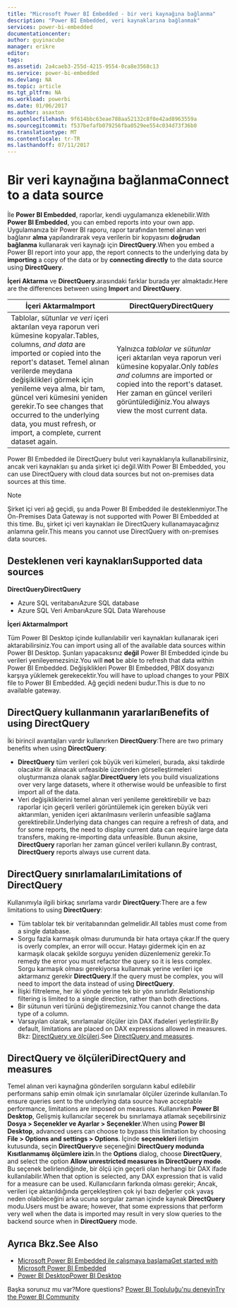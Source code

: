 ```yaml
---
title: "Microsoft Power BI Embedded - bir veri kaynağına bağlanma"
description: "Power BI Embedded, veri kaynaklarına bağlanmak"
services: power-bi-embedded
documentationcenter: 
author: guyinacube
manager: erikre
editor: 
tags: 
ms.assetid: 2a4caeb3-255d-4215-9554-0ca8e3568c13
ms.service: power-bi-embedded
ms.devlang: NA
ms.topic: article
ms.tgt_pltfrm: NA
ms.workload: powerbi
ms.date: 01/06/2017
ms.author: asaxton
ms.openlocfilehash: 9f614bbc63eae788aa52132c8f0e42ad8963559a
ms.sourcegitcommit: f537befafb079256fba0529ee554c034d73f36b0
ms.translationtype: MT
ms.contentlocale: tr-TR
ms.lasthandoff: 07/11/2017
---
```

# <a name="connect-to-a-data-source"></a><span data-ttu-id="e3d7b-103">Bir veri kaynağına bağlanma</span><span class="sxs-lookup"><span data-stu-id="e3d7b-103">Connect to a data source</span></span>
<span data-ttu-id="e3d7b-104">İle **Power BI Embedded**, raporlar, kendi uygulamanıza eklenebilir.</span><span class="sxs-lookup"><span data-stu-id="e3d7b-104">With **Power BI Embedded**, you can embed reports into your own app.</span></span> <span data-ttu-id="e3d7b-105">Uygulamanıza bir Power BI raporu, rapor tarafından temel alınan veri bağlanır **alma** yapılandırarak veya verilerin bir kopyasını **doğrudan bağlanma** kullanarak veri kaynağı için **DirectQuery**.</span><span class="sxs-lookup"><span data-stu-id="e3d7b-105">When you embed a Power BI report into your app, the report connects to the underlying data by **importing** a copy of the data or by **connecting directly** to the data source using **DirectQuery**.</span></span>

<span data-ttu-id="e3d7b-106">**İçeri Aktarma** ve **DirectQuery**.arasındaki farklar burada yer almaktadır.</span><span class="sxs-lookup"><span data-stu-id="e3d7b-106">Here are the differences between using **Import** and **DirectQuery**.</span></span>

| <span data-ttu-id="e3d7b-107">İçeri Aktarma</span><span class="sxs-lookup"><span data-stu-id="e3d7b-107">Import</span></span> | <span data-ttu-id="e3d7b-108">DirectQuery</span><span class="sxs-lookup"><span data-stu-id="e3d7b-108">DirectQuery</span></span> |
| --- | --- |
| <span data-ttu-id="e3d7b-109">Tablolar, sütunlar *ve veri* içeri aktarılan veya raporun veri kümesine kopyalar.</span><span class="sxs-lookup"><span data-stu-id="e3d7b-109">Tables, columns, *and data* are imported or copied into the report's dataset.</span></span> <span data-ttu-id="e3d7b-110">Temel alınan verilerde meydana değişiklikleri görmek için yenileme veya alma, bir tam, güncel veri kümesini yeniden gerekir.</span><span class="sxs-lookup"><span data-stu-id="e3d7b-110">To see changes that occurred to the underlying data, you must refresh, or import, a complete, current dataset again.</span></span> |<span data-ttu-id="e3d7b-111">Yalnızca *tablolar ve sütunlar* içeri aktarılan veya raporun veri kümesine kopyalar.</span><span class="sxs-lookup"><span data-stu-id="e3d7b-111">Only *tables and columns* are imported or copied into the report's dataset.</span></span> <span data-ttu-id="e3d7b-112">Her zaman en güncel verileri görüntülediğiniz.</span><span class="sxs-lookup"><span data-stu-id="e3d7b-112">You always view the most current data.</span></span> |

<span data-ttu-id="e3d7b-113">Power BI Embedded ile DirectQuery bulut veri kaynaklarıyla kullanabilirsiniz, ancak veri kaynakları şu anda şirket içi değil.</span><span class="sxs-lookup"><span data-stu-id="e3d7b-113">With Power BI Embedded, you can use DirectQuery with cloud data sources but not on-premises data sources at this time.</span></span>

> [!NOTE]
> <span data-ttu-id="e3d7b-114">Şirket içi veri ağ geçidi, şu anda Power BI Embedded ile desteklenmiyor.</span><span class="sxs-lookup"><span data-stu-id="e3d7b-114">The On-Premises Data Gateway is not supported with Power BI Embedded at this time.</span></span> <span data-ttu-id="e3d7b-115">Bu, şirket içi veri kaynakları ile DirectQuery kullanamayacağınız anlamına gelir.</span><span class="sxs-lookup"><span data-stu-id="e3d7b-115">This means you cannot use DirectQuery with on-premises data sources.</span></span>

## <a name="supported-data-sources"></a><span data-ttu-id="e3d7b-116">Desteklenen veri kaynakları</span><span class="sxs-lookup"><span data-stu-id="e3d7b-116">Supported data sources</span></span>

<span data-ttu-id="e3d7b-117">**DirectQuery**</span><span class="sxs-lookup"><span data-stu-id="e3d7b-117">**DirectQuery**</span></span>
* <span data-ttu-id="e3d7b-118">Azure SQL veritabanı</span><span class="sxs-lookup"><span data-stu-id="e3d7b-118">Azure SQL database</span></span>
* <span data-ttu-id="e3d7b-119">Azure SQL Veri Ambarı</span><span class="sxs-lookup"><span data-stu-id="e3d7b-119">Azure SQL Data Warehouse</span></span>

<span data-ttu-id="e3d7b-120">**İçeri Aktarma**</span><span class="sxs-lookup"><span data-stu-id="e3d7b-120">**Import**</span></span>

<span data-ttu-id="e3d7b-121">Tüm Power BI Desktop içinde kullanılabilir veri kaynakları kullanarak içeri aktarabilirsiniz.</span><span class="sxs-lookup"><span data-stu-id="e3d7b-121">You can import using all of the available data sources within Power BI Desktop.</span></span> <span data-ttu-id="e3d7b-122">Şunları yapacaksınız **değil** Power BI Embedded içinde bu verileri yenileyemezsiniz.</span><span class="sxs-lookup"><span data-stu-id="e3d7b-122">You will **not** be able to refresh that data within Power BI Embedded.</span></span> <span data-ttu-id="e3d7b-123">Değişiklikleri Power BI Embedded, PBIX dosyanızı karşıya yüklemek gerekecektir.</span><span class="sxs-lookup"><span data-stu-id="e3d7b-123">You will have to upload changes to your PBIX file to Power BI Embedded.</span></span> <span data-ttu-id="e3d7b-124">Ağ geçidi nedeni budur.</span><span class="sxs-lookup"><span data-stu-id="e3d7b-124">This is due to no available gateway.</span></span> 

## <a name="benefits-of-using-directquery"></a><span data-ttu-id="e3d7b-125">DirectQuery kullanmanın yararları</span><span class="sxs-lookup"><span data-stu-id="e3d7b-125">Benefits of using DirectQuery</span></span>
<span data-ttu-id="e3d7b-126">İki birincil avantajları vardır kullanırken **DirectQuery**:</span><span class="sxs-lookup"><span data-stu-id="e3d7b-126">There are two primary benefits when using **DirectQuery**:</span></span>

* <span data-ttu-id="e3d7b-127">**DirectQuery** tüm verileri çok büyük veri kümeleri, burada, aksi takdirde olacaktır ilk alınacak unfeasible üzerinden görselleştirmeleri oluşturmanıza olanak sağlar.</span><span class="sxs-lookup"><span data-stu-id="e3d7b-127">**DirectQuery** lets you build visualizations over very large datasets, where it otherwise would be unfeasible to first import all of the data.</span></span>
* <span data-ttu-id="e3d7b-128">Veri değişikliklerini temel alınan veri yenileme gerektirebilir ve bazı raporlar için geçerli verileri görüntülemek için gereken büyük veri aktarımları, yeniden içeri aktarılmasını verilerin unfeasible sağlama gerektirebilir.</span><span class="sxs-lookup"><span data-stu-id="e3d7b-128">Underlying data changes can require a refresh of data, and for some reports, the need to display current data can require large data transfers, making re-importing data unfeasible.</span></span> <span data-ttu-id="e3d7b-129">Bunun aksine, **DirectQuery** raporları her zaman güncel verileri kullanın.</span><span class="sxs-lookup"><span data-stu-id="e3d7b-129">By contrast, **DirectQuery** reports always use current data.</span></span>

## <a name="limitations-of-directquery"></a><span data-ttu-id="e3d7b-130">DirectQuery sınırlamaları</span><span class="sxs-lookup"><span data-stu-id="e3d7b-130">Limitations of DirectQuery</span></span>
   <span data-ttu-id="e3d7b-131">Kullanımıyla ilgili birkaç sınırlama vardır **DirectQuery**:</span><span class="sxs-lookup"><span data-stu-id="e3d7b-131">There are a few limitations to using **DirectQuery**:</span></span>

* <span data-ttu-id="e3d7b-132">Tüm tablolar tek bir veritabanından gelmelidir.</span><span class="sxs-lookup"><span data-stu-id="e3d7b-132">All tables must come from a single database.</span></span>
* <span data-ttu-id="e3d7b-133">Sorgu fazla karmaşık olması durumunda bir hata ortaya çıkar.</span><span class="sxs-lookup"><span data-stu-id="e3d7b-133">If the query is overly complex, an error will occur.</span></span> <span data-ttu-id="e3d7b-134">Hatayı gidermek için en az karmaşık olacak şekilde sorguyu yeniden düzenlemeniz gerekir.</span><span class="sxs-lookup"><span data-stu-id="e3d7b-134">To remedy the error you must refactor the query so it is less complex.</span></span> <span data-ttu-id="e3d7b-135">Sorgu karmaşık olması gerekiyorsa kullanmak yerine verileri içe aktarmanız gerekir **DirectQuery**.</span><span class="sxs-lookup"><span data-stu-id="e3d7b-135">If the query must be complex, you will need to import the data instead of using **DirectQuery**.</span></span>
* <span data-ttu-id="e3d7b-136">İlişki filtreleme, her iki yönde yerine tek bir yön sınırlıdır.</span><span class="sxs-lookup"><span data-stu-id="e3d7b-136">Relationship filtering is limited to a single direction, rather than both directions.</span></span>
* <span data-ttu-id="e3d7b-137">Bir sütunun veri türünü değiştiremezsiniz.</span><span class="sxs-lookup"><span data-stu-id="e3d7b-137">You cannot change the data type of a column.</span></span>
* <span data-ttu-id="e3d7b-138">Varsayılan olarak, sınırlamalar ölçüler izin DAX ifadeleri yerleştirilir.</span><span class="sxs-lookup"><span data-stu-id="e3d7b-138">By default, limitations are placed on DAX expressions allowed in measures.</span></span> <span data-ttu-id="e3d7b-139">Bkz: [DirectQuery ve ölçüleri](#measures).</span><span class="sxs-lookup"><span data-stu-id="e3d7b-139">See [DirectQuery and measures](#measures).</span></span>

<a name="measures"/>

## <a name="directquery-and-measures"></a><span data-ttu-id="e3d7b-140">DirectQuery ve ölçüleri</span><span class="sxs-lookup"><span data-stu-id="e3d7b-140">DirectQuery and measures</span></span>
<span data-ttu-id="e3d7b-141">Temel alınan veri kaynağına gönderilen sorguların kabul edilebilir performans sahip emin olmak için sınırlamalar ölçüler üzerinde kullanılan.</span><span class="sxs-lookup"><span data-stu-id="e3d7b-141">To ensure queries sent to the underlying data source have acceptable performance, limitations are imposed on measures.</span></span> <span data-ttu-id="e3d7b-142">Kullanırken **Power BI Desktop**, Gelişmiş kullanıcılar seçerek bu sınırlamaya atlamak seçebilirsiniz **Dosya > Seçenekler ve Ayarlar > Seçenekler**.</span><span class="sxs-lookup"><span data-stu-id="e3d7b-142">When using **Power BI Desktop**, advanced users can choose to bypass this limitation by choosing **File > Options and settings > Options**.</span></span> <span data-ttu-id="e3d7b-143">İçinde **seçenekleri** iletişim kutusunda, seçin **DirectQuery**ve seçeneğini **DirectQuery modunda Kısıtlanmamış ölçümlere izin**.</span><span class="sxs-lookup"><span data-stu-id="e3d7b-143">In the **Options** dialog, choose **DirectQuery**, and select the option **Allow unrestricted measures in DirectQuery mode**.</span></span> <span data-ttu-id="e3d7b-144">Bu seçenek belirlendiğinde, bir ölçü için geçerli olan herhangi bir DAX ifade kullanılabilir.</span><span class="sxs-lookup"><span data-stu-id="e3d7b-144">When that option is selected, any DAX expression that is valid for a measure can be used.</span></span> <span data-ttu-id="e3d7b-145">Kullanıcıların farkında olması gerekir; Ancak, verileri içe aktarıldığında gerçekleştiren çok iyi bazı değerler çok yavaş neden olabileceğini arka ucuna sorgular zaman içinde kaynak **DirectQuery** modu.</span><span class="sxs-lookup"><span data-stu-id="e3d7b-145">Users must be aware; however, that some expressions that perform very well when the data is imported may result in very slow queries to the backend source when in **DirectQuery** mode.</span></span> 

## <a name="see-also"></a><span data-ttu-id="e3d7b-146">Ayrıca Bkz.</span><span class="sxs-lookup"><span data-stu-id="e3d7b-146">See Also</span></span>
* [<span data-ttu-id="e3d7b-147">Microsoft Power BI Embedded ile çalışmaya başlama</span><span class="sxs-lookup"><span data-stu-id="e3d7b-147">Get started with Microsoft Power BI Embedded</span></span>](power-bi-embedded-get-started.md)
* [<span data-ttu-id="e3d7b-148">Power BI Desktop</span><span class="sxs-lookup"><span data-stu-id="e3d7b-148">Power BI Desktop</span></span>](https://powerbi.microsoft.com/documentation/powerbi-desktop-get-the-desktop/)

<span data-ttu-id="e3d7b-149">Başka sorunuz mu var?</span><span class="sxs-lookup"><span data-stu-id="e3d7b-149">More questions?</span></span> [<span data-ttu-id="e3d7b-150">Power BI Topluluğu'nu deneyin</span><span class="sxs-lookup"><span data-stu-id="e3d7b-150">Try the Power BI Community</span></span>](http://community.powerbi.com/)


